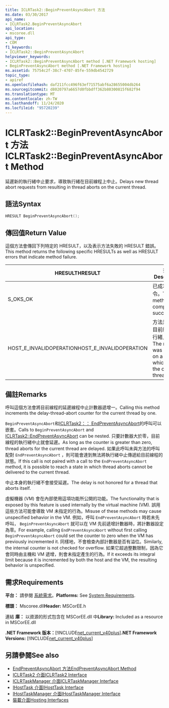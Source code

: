 ```yaml
---
title: ICLRTask2::BeginPreventAsyncAbort 方法
ms.date: 03/30/2017
api_name:
- ICLRTask2.BeginPreventAsyncAbort
api_location:
- mscoree.dll
api_type:
- COM
f1_keywords:
- ICLRTask2::BeginPreventAsyncAbort
helpviewer_keywords:
- ICLRTask2::BeginPreventAsyncAbort method [.NET Framework hosting]
- BeginPreventAsyncAbort method [.NET Framework hosting]
ms.assetid: 75754c2f-38c7-4707-85fe-559db4542729
topic_type:
- apiref
ms.openlocfilehash: daf211fcc496f63ef71575abf6a28655004db264
ms.sourcegitcommit: d8020797a6657d0fbbdff362b80300815f682f94
ms.translationtype: MT
ms.contentlocale: zh-TW
ms.lasthandoff: 11/24/2020
ms.locfileid: "95720239"
---
```

# <a name="iclrtask2beginpreventasyncabort-method"></a><span data-ttu-id="c363f-102">ICLRTask2::BeginPreventAsyncAbort 方法</span><span class="sxs-lookup"><span data-stu-id="c363f-102">ICLRTask2::BeginPreventAsyncAbort Method</span></span>

<span data-ttu-id="c363f-103">延遲新的執行緒中止要求，導致執行緒在目前線程上中止。</span><span class="sxs-lookup"><span data-stu-id="c363f-103">Delays new thread abort requests from resulting in thread aborts on the current thread.</span></span>  
  
## <a name="syntax"></a><span data-ttu-id="c363f-104">語法</span><span class="sxs-lookup"><span data-stu-id="c363f-104">Syntax</span></span>  
  
```cpp  
HRESULT BeginPreventAsyncAbort();  
```  
  
## <a name="return-value"></a><span data-ttu-id="c363f-105">傳回值</span><span class="sxs-lookup"><span data-stu-id="c363f-105">Return Value</span></span>  

 <span data-ttu-id="c363f-106">這個方法會傳回下列特定的 HRESULT，以及表示方法失敗的 HRESULT 錯誤。</span><span class="sxs-lookup"><span data-stu-id="c363f-106">This method returns the following specific HRESULTs as well as HRESULT errors that indicate method failure.</span></span>  
  
|<span data-ttu-id="c363f-107">HRESULT</span><span class="sxs-lookup"><span data-stu-id="c363f-107">HRESULT</span></span>|<span data-ttu-id="c363f-108">描述</span><span class="sxs-lookup"><span data-stu-id="c363f-108">Description</span></span>|  
|-------------|-----------------|  
|<span data-ttu-id="c363f-109">S_OK</span><span class="sxs-lookup"><span data-stu-id="c363f-109">S_OK</span></span>|<span data-ttu-id="c363f-110">已成功完成命令。</span><span class="sxs-lookup"><span data-stu-id="c363f-110">The method completed successfully.</span></span>|  
|<span data-ttu-id="c363f-111">HOST_E_INVALIDOPERATION</span><span class="sxs-lookup"><span data-stu-id="c363f-111">HOST_E_INVALIDOPERATION</span></span>|<span data-ttu-id="c363f-112">方法是在不是目前線程的執行緒上呼叫。</span><span class="sxs-lookup"><span data-stu-id="c363f-112">The method was called on a thread which is not the current thread.</span></span>|  
  
## <a name="remarks"></a><span data-ttu-id="c363f-113">備註</span><span class="sxs-lookup"><span data-stu-id="c363f-113">Remarks</span></span>  

 <span data-ttu-id="c363f-114">呼叫這個方法會將目前線程的延遲線程中止計數器遞增一。</span><span class="sxs-lookup"><span data-stu-id="c363f-114">Calling this method increments the delay-thread-abort counter for the current thread by one.</span></span>  
  
 <span data-ttu-id="c363f-115">`BeginPreventAsyncAbort`和[ICLRTask2：： EndPreventAsyncAbort](iclrtask2-endpreventasyncabort-method.md)的呼叫可以嵌套。</span><span class="sxs-lookup"><span data-stu-id="c363f-115">Calls to `BeginPreventAsyncAbort` and [ICLRTask2::EndPreventAsyncAbort](iclrtask2-endpreventasyncabort-method.md) can be nested.</span></span> <span data-ttu-id="c363f-116">只要計數器大於零，目前線程的執行緒中止就會延遲。</span><span class="sxs-lookup"><span data-stu-id="c363f-116">As long as the counter is greater than zero, thread aborts for the current thread are delayed.</span></span> <span data-ttu-id="c363f-117">如果此呼叫未與方法的呼叫配對 `EndPreventAsyncAbort` ，則可能會達到無法將執行緒中止傳遞給目前線程的狀態。</span><span class="sxs-lookup"><span data-stu-id="c363f-117">If this call is not paired with a call to the `EndPreventAsyncAbort` method, it is possible to reach a state in which thread aborts cannot be delivered to the current thread.</span></span>  
  
 <span data-ttu-id="c363f-118">中止本身的執行緒不會接受延遲。</span><span class="sxs-lookup"><span data-stu-id="c363f-118">The delay is not honored for a thread that aborts itself.</span></span>  
  
 <span data-ttu-id="c363f-119">虛擬機器 (VM) 會在內部使用這項功能所公開的功能。</span><span class="sxs-lookup"><span data-stu-id="c363f-119">The functionality that is exposed by this feature is used internally by the virtual machine (VM).</span></span> <span data-ttu-id="c363f-120">誤用這些方法可能會導致 VM 未指定的行為。</span><span class="sxs-lookup"><span data-stu-id="c363f-120">Misuse of these methods may cause unspecified behavior in the VM.</span></span> <span data-ttu-id="c363f-121">例如，呼叫 `EndPreventAsyncAbort` 時若未先呼叫， `BeginPreventAsyncAbort` 就可以在 VM 先前遞增計數器時，將計數器設定為零。</span><span class="sxs-lookup"><span data-stu-id="c363f-121">For example, calling `EndPreventAsyncAbort` without first calling `BeginPreventAsyncAbort` could set the counter to zero when the VM has previously incremented it.</span></span> <span data-ttu-id="c363f-122">同樣地，不會檢查內部計數器是否有溢位。</span><span class="sxs-lookup"><span data-stu-id="c363f-122">Similarly, the internal counter is not checked for overflow.</span></span> <span data-ttu-id="c363f-123">如果它超過整數限制，因為它會同時由主機和 VM 遞增，則會未指定產生的行為。</span><span class="sxs-lookup"><span data-stu-id="c363f-123">If it exceeds its integral limit because it is incremented by both the host and the VM, the resulting behavior is unspecified.</span></span>  
  
## <a name="requirements"></a><span data-ttu-id="c363f-124">需求</span><span class="sxs-lookup"><span data-stu-id="c363f-124">Requirements</span></span>  

 <span data-ttu-id="c363f-125">**平台：** 請參閱 [系統需求](../../get-started/system-requirements.md)。</span><span class="sxs-lookup"><span data-stu-id="c363f-125">**Platforms:** See [System Requirements](../../get-started/system-requirements.md).</span></span>  
  
 <span data-ttu-id="c363f-126">**標頭：** Mscoree.dll</span><span class="sxs-lookup"><span data-stu-id="c363f-126">**Header:** MSCorEE.h</span></span>  
  
 <span data-ttu-id="c363f-127">連結 **庫：** 以資源的形式包含在 MSCorEE.dll 中</span><span class="sxs-lookup"><span data-stu-id="c363f-127">**Library:** Included as a resource in MSCorEE.dll</span></span>  
  
 <span data-ttu-id="c363f-128">**.NET Framework 版本：**[!INCLUDE[net_current_v40plus](../../../../includes/net-current-v40plus-md.md)]</span><span class="sxs-lookup"><span data-stu-id="c363f-128">**.NET Framework Versions:** [!INCLUDE[net_current_v40plus](../../../../includes/net-current-v40plus-md.md)]</span></span>  
  
## <a name="see-also"></a><span data-ttu-id="c363f-129">另請參閱</span><span class="sxs-lookup"><span data-stu-id="c363f-129">See also</span></span>

- [<span data-ttu-id="c363f-130">EndPreventAsyncAbort 方法</span><span class="sxs-lookup"><span data-stu-id="c363f-130">EndPreventAsyncAbort Method</span></span>](iclrtask2-endpreventasyncabort-method.md)
- [<span data-ttu-id="c363f-131">ICLRTask2 介面</span><span class="sxs-lookup"><span data-stu-id="c363f-131">ICLRTask2 Interface</span></span>](iclrtask2-interface.md)
- [<span data-ttu-id="c363f-132">ICLRTaskManager 介面</span><span class="sxs-lookup"><span data-stu-id="c363f-132">ICLRTaskManager Interface</span></span>](iclrtaskmanager-interface.md)
- [<span data-ttu-id="c363f-133">IHostTask 介面</span><span class="sxs-lookup"><span data-stu-id="c363f-133">IHostTask Interface</span></span>](ihosttask-interface.md)
- [<span data-ttu-id="c363f-134">IHostTaskManager 介面</span><span class="sxs-lookup"><span data-stu-id="c363f-134">IHostTaskManager Interface</span></span>](ihosttaskmanager-interface.md)
- [<span data-ttu-id="c363f-135">裝載介面</span><span class="sxs-lookup"><span data-stu-id="c363f-135">Hosting Interfaces</span></span>](hosting-interfaces.md)
